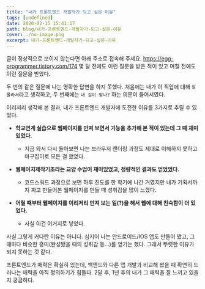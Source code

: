 ```yaml
---
title: "내가 프론트엔드 개발자가 되고 싶은 이유"
tags: [undefined]
date: 2020-02-15 15:41:17
path: blog/내가-프론트엔드-개발자가-되고-싶은-이유
cover: ./no-image.png
excerpt: 내가-프론트엔드-개발자가-되고-싶은-이유
---
```

글이 정상적으로 보이지 않는다면 아래 주소로 접속해 주세요.
https://egg-programmer.tistory.com/174
몇 달 전에도 이런 질문을 받은 적이 있고 며칠 전에도 이런 질문을 받았다. 

두 번의 같은 질문에 나는 명확한 답변을 하지 못했다. 처음에는 내가 이 직업에 대해 `` 잘 몰라서 ``라고 생각하고, 두 번째에는 `` 내 길이 맞나? `` 하는 의문이 들어서였다. 

이리저리 생각해 본 결과, 내가 프론트엔드 개발자에 도전한 이유를 3가지로 추릴 수 있었다.

*   __학교연계 실습으로 웹페이지를 만져 보면서 기능을 추가해 본 적이 있는데 그 때 재미있었다.__
    
    *   지금 와서 다시 돌아보면 나는 브라우저 랜더링 과정도 제대로 이해하지 못하고 마구잡이로 모든 걸 했었다.
    
    
    
*   __웹페이지제작기초라는 교양 수업이 재미있었고, 정량적인 결과도 얻었었다.__
    
    *   코드스쿼드 과정으로 보면 하루 진도를 한 학기에 나간 거였지만 내가 기획서까지 짜고 만들어본 웹페이지를 만들 때 성취감을 많이 느꼈다.
    
    
    
*   __어릴 때부터 웹페이지를 이리저리 만져 보는 일(?)을 해서 웹에 대해 친숙함이 더 있었다.__
    
    *   사실 이건 어거지로 넣었다.
    
    
    

사실 그렇게 커다란 이유는 아니다. 심지어 나는 안드로이드/IOS 앱도 만들어 봤고, 그 때마다 비슷한 흥미(완성됐을 때의 성취감 등...)를 얻기는 했다. 그래서 뚜렷한 이유가 되지 못하는 것 같다. 

프론트엔드가 매력은 확실히 있는데, 백엔드와 다른 앱 개발과 비교해 봤을 때 확연히 드러나는 매력을 아직 정의하기가 힘들다. 2달 후, 1년 후의 내가 그 매력을 잘 느끼고 있을지 궁금하다.